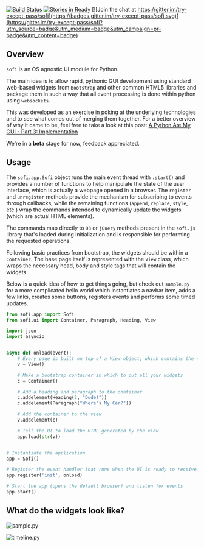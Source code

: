 [![Build Status](https://travis-ci.org/tryexceptpass/sofi.svg?branch=master)](https://travis-ci.org/tryexceptpass/sofi) [![Stories in Ready](https://badge.waffle.io/tryexceptpass/sofi.png?label=ready&title=Tasks%20Ready)](https://waffle.io/tryexceptpass/sofi) [![Join the chat at https://gitter.im/try-except-pass/sofi](https://badges.gitter.im/try-except-pass/sofi.svg)](https://gitter.im/try-except-pass/sofi?utm_source=badge&utm_medium=badge&utm_campaign=pr-badge&utm_content=badge)
## Overview
`sofi` is an OS agnostic UI module for Python.

The main idea is to allow rapid, pythonic GUI development using standard web-based widgets from `Bootstrap` and
other common HTML5 libraries and package them in such a way that all event processing is done within python using
`websockets`.

This was developed as an exercise in poking at the underlying technologies and to see what comes out of merging them together. For a better overview of why it came to be, feel free to take a look at this post: [A Python Ate My GUI - Part 3: Implementation](https://medium.com/@tryexceptpass/a-python-ate-my-gui-part-3-implementation-39fc105b6d81#.xzalmtnzs)

We're in a **beta** stage for now, feedback appreciated.

## Usage
The `sofi.app.Sofi` object runs the main event thread with `.start()` and provides a number of functions to help manipulate the state of the user interface, which is actually a webpage opened in a browser. The `register` and `unregister` methods provide the mechanism for subscribing to events through callbacks, while the remaining functions (`append`, `replace`, `style`, etc.) wrap the commands intended to dynamically update the widgets (which are actual HTML elements).

The commands map directly to `D3` or `jQuery` methods present in the `sofi.js` library that's loaded during initialization and is responsible for performing the requested operations.

Following basic practices from bootstrap, the widgets should be within a `Container`. The base page itself is represented with the `View` class, which wraps the necessary head, body and style tags that will contain the widgets.

Below is a quick idea of how to get things going, but check out `sample.py` for a more complicated hello world which instantiates a navbar item, adds a few links, creates some buttons, registers events and performs some timed updates.


```python
from sofi.app import Sofi
from sofi.ui import Container, Paragraph, Heading, View

import json
import asyncio


async def onload(event):
    # Every page is built on top of a View object, which contains the <head> and <body> tags that are filled in by the other objects
    v = View()

    # Make a bootstrap container in which to put all your widgets
    c = Container()

    # Add a heading and paragraph to the container
    c.addelement(Heading(2, "Dude!"))
    c.addelement(Paragraph("Where's My Car?"))

    # Add the container to the view
    v.addelement(c)

    # Tell the UI to load the HTML generated by the view
    app.load(str(v))


# Instantiate the application
app = Sofi()

# Register the event handler that runs when the UI is ready to receive commands
app.register('init', onload)

# Start the app (opens the default browser) and listen for events
app.start()
```

## What do the widgets look like?

![sample.py](https://cdn-images-1.medium.com/max/800/1*euug6f885sjtRPOMt_Vc6g.png)

![timeline.py](https://cdn-images-1.medium.com/max/800/1*AmbFclbXWFdIRYbpa0cyBw.png)
